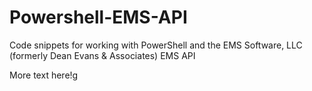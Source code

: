 # Powershell-EMS-API
Code snippets for working with PowerShell and the EMS Software, LLC (formerly Dean Evans &amp; Associates) EMS API

More text here!g